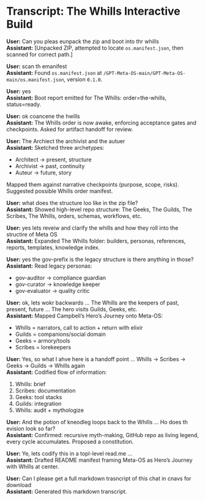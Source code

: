 # Transcript: The Whills Interactive Build

**User:** Can you pleas eunpack the zip and boot into thr whills  
**Assistant:** [Unpacked ZIP, attempted to locate `os.manifest.json`, then scanned for correct path.]

**User:** scan th emanifest  
**Assistant:** Found `os.manifest.json` at `/GPT-Meta-OS-main/GPT-Meta-OS-main/os.manifest.json`, version `0.1.0`.

**User:** yes  
**Assistant:** Boot report emitted for The Whills: order=the-whills, status=ready.

**User:** ok coancene the hwills  
**Assistant:** The Whills order is now awake, enforcing acceptance gates and checkpoints. Asked for artifact handoff for review.

**User:** The Archiect the archivist and the autuer  
**Assistant:** Sketched three archetypes:
- Architect → present, structure
- Archivist → past, continuity
- Auteur → future, story

Mapped them against narrative checkpoints (purpose, scope, risks). Suggested possible Whills order manifest.

**User:** what does the structure loo like in the zip file?  
**Assistant:** Showed high-level repo structure: The Geeks, The Guilds, The Scribes, The Whills, orders, schemas, workflows, etc.

**User:** yes lets reveiw and clarify the whills and how they roll into the structire of Meta OS  
**Assistant:** Expanded The Whills folder: builders, personas, references, reports, templates, knowledge index.

**User:** yes the gov-prefix is the legacy structure is there anything in those?  
**Assistant:** Read legacy personas:
- gov-auditor → compliance guardian
- gov-curator → knowledge keeper
- gov-evaluator → quality critic

**User:** ok, lets wokr backwards ... The Whills are the keepers of past, present, future ... The hero visits Guilds, Geeks, etc.  
**Assistant:** Mapped Campbell’s Hero’s Journey onto Meta-OS:
- Whills = narrators, call to action + return with elixir
- Guilds = companions/social domain
- Geeks = armory/tools
- Scribes = lorekeepers

**User:** Yes, so what I ahve here is a handoff point ... Whills → Scribes → Geeks → Guilds → Whills again  
**Assistant:** Codified flow of information:
1. Whills: brief
2. Scribes: documentation
3. Geeks: tool stacks
4. Guilds: integration
5. Whills: audit + mythologize

**User:** And the potion of kneodleg loops back to the Whills ... Ho does th evision look so far?  
**Assistant:** Confirmed: recursive myth-making, GitHub repo as living legend, every cycle accumulates. Proposed a constitution.

**User:** Ye, lets codify this in a topl-level read.me ...  
**Assistant:** Drafted README manifest framing Meta-OS as Hero’s Journey with Whills at center.

**User:** Can I please get a full markdown trasncript of this chat in cnavs for download  
**Assistant:** Generated this markdown transcript.
